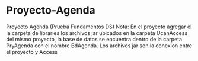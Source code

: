 # Proyecto-Agenda
Proyecto Agenda (Prueba Fundamentos DS)
Nota: En el proyecto agregar el la carpeta de libraries los archivos jar ubicados en la carpeta UcanAccess del mismo proyecto, la base de datos se encuentra dentro de la carpeta PryAgenda con el nombre BdAgenda.
Los archivos jar son la conexion entre el proyecto y Access
